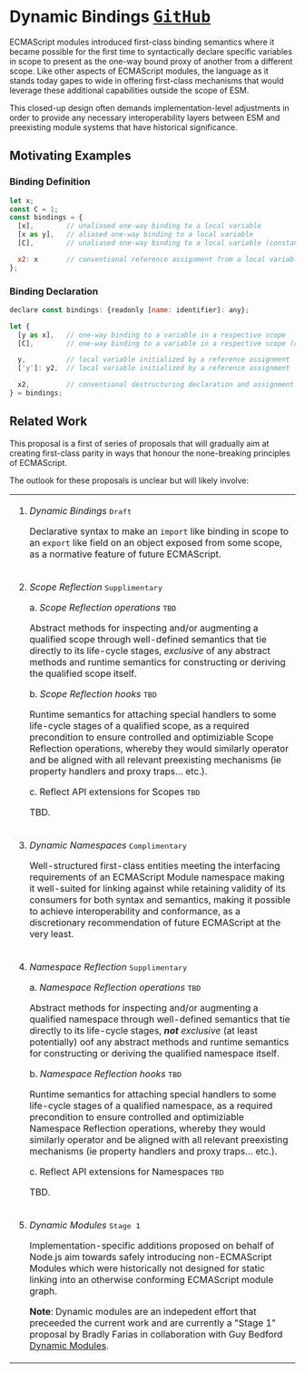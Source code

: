 ﻿# Dynamic Bindings <span float-right>[<kbd>GitHub</kbd>](https://github.com/SMotaal/experimental/blob/master/modules/documents/Dynamic%20Bindings.md)</span>

<section>

ECMAScript modules introduced first-class binding semantics where it became possible for the first time to syntactically declare specific variables in scope to present as the one-way bound proxy of another from a different scope. Like other aspects of ECMAScript modules, the language as it stands today gapes to wide in offering first-class mechanisms that would leverage these additional capabilities outside the scope of ESM.

This closed-up design often demands implementation-level adjustments in order to provide any necessary interoperability layers between ESM and preexisting module systems that have historical significance.

</section><section>

## Motivating Examples

<section>

### Binding Definition

```js
let x;
const C = 1;
const bindings = {
  [x],        // unaliased one-way binding to a local variable
  [x as y],   // aliased one-way binding to a local variable
  [C],        // unaliased one-way binding to a local variable (constant)

  x2: x       // conventional reference assignment from a local variable
};
```

</section><section>

### Binding Declaration

```js
declare const bindings: {readonly [name: identifier]: any};

let {
  [y as x],   // one-way binding to a variable in a respective scope
  [C],        // one-way binding to a variable in a respective scope (constant)

  y,          // local variable initialized by a reference assignment
  ['y']: y2,  // local variable initialized by a reference assignment

  x2,         // conventional destructuring declaration and assignment
} = bindings;
```

</section><section>

## Related Work

This proposal is a first of series of proposals that will gradually aim at creating first-class parity in ways that honour the none-breaking principles of ECMAScript.

The outlook for these proposals is unclear but will likely involve:

<table><tr><td>

1. _Dynamic Bindings_ <kbd>Draft</kbd>

   Declarative syntax to make an `import` like binding in scope to an `export` like field on an object exposed from some scope, as a normative feature of future ECMAScript.

</td></tr><tr><td>

2. _Scope Reflection_ <kbd>Supplimentary</kbd>

   a. _Scope Reflection operations_ <kbd>TBD</kbd>

   Abstract methods for inspecting and/or augmenting a qualified scope through well-defined semantics that tie directly to its life-cycle stages, _exclusive_ of any abstract methods and runtime semantics for constructing or deriving the qualified scope itself.

   b. _Scope Reflection hooks_ <kbd>TBD</kbd>

   Runtime semantics for attaching special handlers to some life-cycle stages of a qualified scope, as a required precondition to ensure controlled and optimiziable Scope Reflection operations, whereby they would similarly operator and be aligned with all relevant preexisting mechanisms (ie property handlers and proxy traps… etc.).

   c. Reflect API extensions for Scopes <kbd>TBD</kbd>

   TBD.

</td></tr><tr><td>

3. _Dynamic Namespaces_ <kbd>Complimentary</kbd>

   Well-structured first-class entities meeting the interfacing requirements of an ECMAScript Module namespace making it well-suited for linking against while retaining validity of its consumers for both syntax and semantics, making it possible to achieve interoperability and conformance, as a discretionary recommendation of future ECMAScript at the very least.

</td></tr><tr><td>

4. _Namespace Reflection_ <kbd>Supplimentary</kbd>

   a. _Namespace Reflection operations_ <kbd>TBD</kbd>

   Abstract methods for inspecting and/or augmenting a qualified namespace through well-defined semantics that tie directly to its life-cycle stages, _**not** exclusive_ (at least potentially) oof any abstract methods and runtime semantics for constructing or deriving the qualified namespace itself.

   b. _Namespace Reflection hooks_ <kbd>TBD</kbd>

   Runtime semantics for attaching special handlers to some life-cycle stages of a qualified namespace, as a required precondition to ensure controlled and optimiziable Namespace Reflection operations, whereby they would similarly operator and be aligned with all relevant preexisting mechanisms (ie property handlers and proxy traps… etc.).

   c. Reflect API extensions for Namespaces <kbd>TBD</kbd>

   TBD.

</td></tr><tr><td>

5. _Dynamic Modules_ <kbd>Stage 1</kbd>

   Implementation-specific additions proposed on behalf of Node.js aim towards safely introducing non-ECMAScript Modules which were historically not designed for static linking into an otherwise conforming ECMAScript module graph.

   **Note**: Dynamic modules are an indepedent effort that preceeded the current work and are currently a "Stage 1" proposal by Bradly Farias in collaboration with Guy Bedford [Dynamic Modules](https://github.com/nodejs/dynamic-modules).

</td></tr></table>

<section>

</section>
